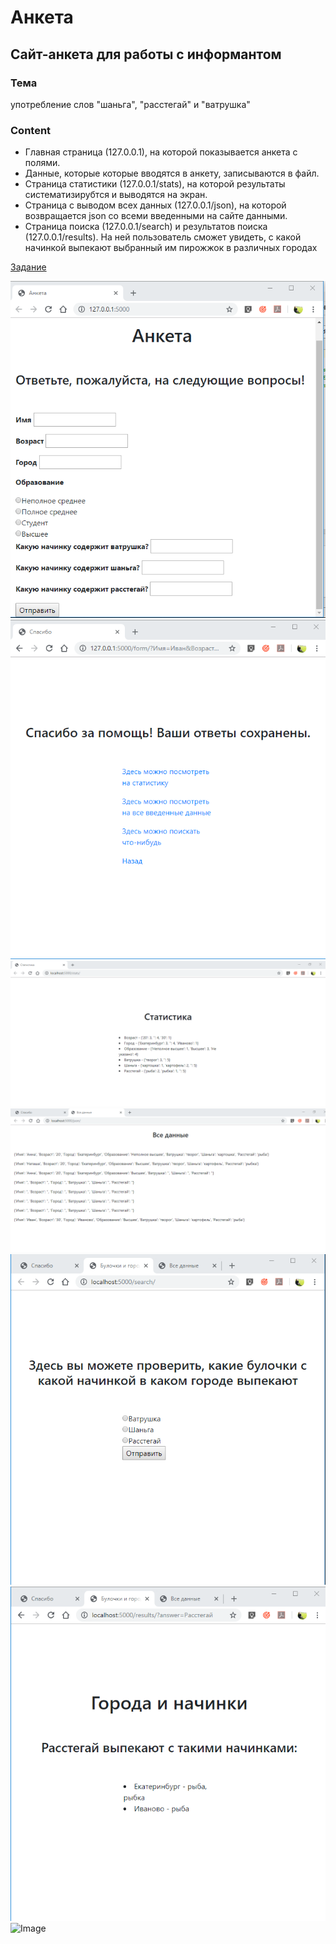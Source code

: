 # Анкета

## Сайт-анкета для работы с информантом

### Тема 
 
 употребление слов "шаньга", "расстегай" и "ватрушка"
 
 ### Content

* Главная страница (127.0.0.1), на которой показывается анкета с полями.
* Данные, которые которые вводятся в анкету, записываются в файл.
* Страница статистики (127.0.0.1/stats), на которой результаты систематизирубтся и выводятся на экран.
* Страница с выводом всех данных (127.0.0.1/json), на которой возвращается json со всеми введенными на сайте данными.
* Страница поиска (127.0.0.1/search) и результатов поиска (127.0.0.1/results). На ней пользователь сможет увидеть, с какой начинкой выпекают выбранный им пирожжок в различных городах 

[Задание](https://github.com/ancatmara/learnpython2017/blob/master/%D0%A1%D0%B5%D0%BC%D0%B8%D0%BD%D0%B0%D1%80%D1%8B/9-10.%20%D0%90%D0%BD%D0%BA%D0%B5%D1%82%D0%B0.md)

![Image](https://github.com/AnnaZhuravleva/HSE/blob/master/course%202/%D0%90%D0%BD%D0%BA%D0%B5%D1%82%D0%B0/images/1.png)
![Image](https://github.com/AnnaZhuravleva/HSE/blob/master/course%202/%D0%90%D0%BD%D0%BA%D0%B5%D1%82%D0%B0/images/2.png)
![Image](https://github.com/AnnaZhuravleva/HSE/blob/master/course%202/%D0%90%D0%BD%D0%BA%D0%B5%D1%82%D0%B0/images/3.png)
![Image](https://github.com/AnnaZhuravleva/HSE/blob/master/course%202/%D0%90%D0%BD%D0%BA%D0%B5%D1%82%D0%B0/images/4.png)
![Image](https://github.com/AnnaZhuravleva/HSE/blob/master/course%202/%D0%90%D0%BD%D0%BA%D0%B5%D1%82%D0%B0/images/5.png)
![Image](https://github.com/AnnaZhuravleva/HSE/blob/master/course%202/%D0%90%D0%BD%D0%BA%D0%B5%D1%82%D0%B0/images/6.png)
![Image](https://github.com/AnnaZhuravleva/HSE/blob/master/course%202/%D0%90%D0%BD%D0%BA%D0%B5%D1%82%D0%B0/images/7.png)
